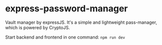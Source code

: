 # express-password-manager

Vault manager by expressJS. It's a simple and lightweight pass-manager, which is powered by CryptoJS.

Start backend and frontend in one command:
`npm run dev`
